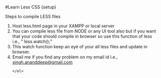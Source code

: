 #Learn Less CSS {setup}


Steps to compile LESS files
	<ol>
		<li> Host less.html page in your XAMPP or local server </li>
		<li> You can compile less file from NODE or any UI tool also but if you want that your code should compile in browser so use this function of less i.e., " less.watch();" </li>
		<li> This watch function keep an eye of your all less files and update in browser. </li>
		<li> Email me if you find any problem on my email id i.e., <a href="mailto:singh.ananddeep@gmail.com">singh.ananddeep@gmail.com</a> </li>

	</ol>

